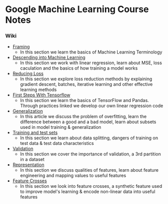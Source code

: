 # Google Machine Learning Course Notes

### Wiki

* [Framing](https://github.com/AntonioErdeljac/Google-Machine-Learning-Course-Notes/wiki/%231-Framing)
    * In this section we learn the basics of Machine Learning Terminology
* [Descending into Machine Learning](https://github.com/AntonioErdeljac/Google-Machine-Learning-Course-Notes/wiki/%232-Descending-into-Machine-Learning)
    * In this section we work with linear regression, learn about MSE, loss caculation and the basics of how training a model works
* [Reducing Loss](https://github.com/AntonioErdeljac/Google-Machine-Learning-Course-Notes/wiki/%233-Reducing-Loss)
   * In this section we explore loss reduction methods by explaining gradient descent, batches, iterative learning and other effective learning methods
* [First Steps With Tensorflow](https://github.com/AntonioErdeljac/Google-Machine-Learning-Course-Notes/wiki/%234-First-Steps-With-TensorFlow)
   * In this section we learn the basics of TensorFlow and Pandas. Through practices linked we develop our own linear regression code 
* [Generalization](https://github.com/AntonioErdeljac/Google-Machine-Learning-Course-Notes/wiki/%235-Generalization)
   * In this article we discuss the problem of overfitting, learn the difference between a good and a bad model, learn about subsets used in model training & generalization
* [Training and test sets](https://github.com/AntonioErdeljac/Google-Machine-Learning-Course-Notes/wiki/%236-Training-and-test-sets)
   * In this section we learn about data splitting, dangers of training on test data & test data characteristics
* [Validation](https://github.com/AntonioErdeljac/Google-Machine-Learning-Course-Notes/wiki/%237-Validation)
   * In this section we cover the importance of validation, a 3rd partition in a dataset
* [Representation](https://github.com/AntonioErdeljac/Google-Machine-Learning-Course-Notes/wiki/8.-Representation)
   * In this section we discuss qualities of features, learn about feature engineering and mapping values to useful features
* [Feature Crosses](https://github.com/AntonioErdeljac/Google-Machine-Learning-Course-Notes/wiki/9.-Feature-Crosses)
   * In this section we look into feature crosses, a synthetic feature used to improve model's learning & encode non-linear data into useful features
